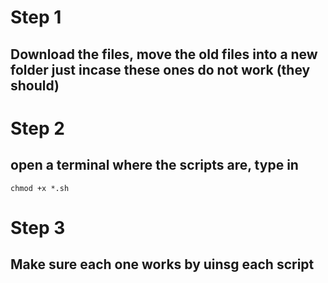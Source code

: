 # Step 1
## Download the files, move the old files into a new folder just incase these ones do not work (they should)

# Step 2
## open a terminal where the scripts are, type in
```
chmod +x *.sh
```

# Step 3
## Make sure each one works by uinsg each script
